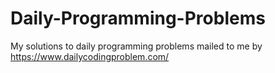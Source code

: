 # Daily-Programming-Problems

My solutions to daily programming problems mailed to me by https://www.dailycodingproblem.com/
